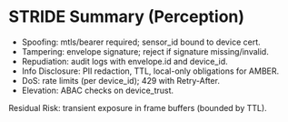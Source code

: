 # STRIDE Summary (Perception)
- Spoofing: mtls/bearer required; sensor_id bound to device cert.
- Tampering: envelope signature; reject if signature missing/invalid.
- Repudiation: audit logs with envelope.id and device_id.
- Info Disclosure: PII redaction, TTL, local-only obligations for AMBER.
- DoS: rate limits (per device_id); 429 with Retry-After.
- Elevation: ABAC checks on device_trust.

Residual Risk: transient exposure in frame buffers (bounded by TTL).
